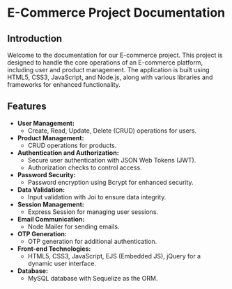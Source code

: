 # E-Commerce Project Documentation

## Introduction

Welcome to the documentation for our E-commerce project. This project is designed to handle the core operations of an E-commerce platform, including user and product management. The application is built using HTML5, CSS3, JavaScript, and Node.js, along with various libraries and frameworks for enhanced functionality.

## Features

- **User Management:**
  - Create, Read, Update, Delete (CRUD) operations for users.
- **Product Management:**
  - CRUD operations for products.
- **Authentication and Authorization:**
  - Secure user authentication with JSON Web Tokens (JWT).
  - Authorization checks to control access.
- **Password Security:**
  - Password encryption using Bcrypt for enhanced security.
- **Data Validation:**
  - Input validation with Joi to ensure data integrity.
- **Session Management:**
  - Express Session for managing user sessions.
- **Email Communication:**
  - Node Mailer for sending emails.
- **OTP Generation:**
  - OTP generation for additional authentication.
- **Front-end Technologies:**
  - HTML5, CSS3, JavaScript, EJS (Embedded JS), jQuery for a dynamic user interface.
- **Database:**
  - MySQL database with Sequelize as the ORM.

